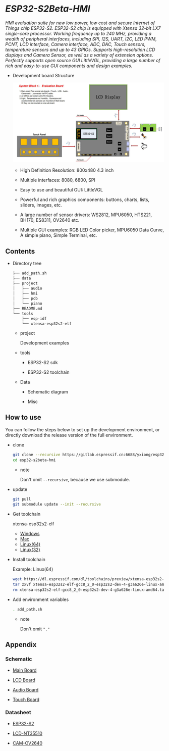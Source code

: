 # _ESP32-S2Beta-HMI_

_HMI evaluation suite for new low power, low cost and secure Internet of Things chip ESP32-S2. ESP32-S2 chip is equipped with Xtensa 32-bit LX7 single-core processor.
Working frequency up to 240 MHz, providing a wealth of peripheral interfaces, including SPI, I2S, UART, I2C, LED PWM, PCNT, LCD interface, Camera interface, ADC, DAC,
Touch sensors, temperature sensors and up to 43 GPIOs. Supports high-resolution LCD displays and Camera Sensor, as well as a variety of extension options.
Perfectly supports open source GUI LittleVGL, providing a large number of rich and easy-to-use GUI components and design examples._


* Development board Structure

  ![Board](data/Structure.png)

  * High Definition Resolution: 800x480 4.3 inch

  * Multiple interfaces: 8080, 6800, SPI

  * Easy to use and beautiful GUI: LittleVGL

  * Powerful and rich graphics components: buttons, charts, lists, sliders, images, etc.

  * A large number of sensor drivers: WS2812, MPU6050, HTS221, BH170, ES8311, OV2640 etc.

  * Multiple GUI examples: RGB LED Color picker, MPU6050 Data Curve, A simple piano, Simple Terminal, etc.

## Contents

* Directory tree

    ```
    ├── add_path.sh
    ├── data
    ├── project
    │   ├── audio
    │   ├── hmi
    │   ├── pcb
    │   └── piano
    ├── README.md
    └── tools
        ├── esp-idf
        └── xtensa-esp32s2-elf
    ```

    * project

      Development examples

    * tools

      * ESP32-S2 sdk

      * ESP32-S2 toolchain

    * Data

      * Schematic diagram

      * Misc

## How to use

You can follow the steps below to set up the development environment, or directly download the release version of the full environment.

* clone

  ```bash
  git clone --recursive https://gitlab.espressif.cn:6688/yxiong/esp32-s2beta-hmi
  cd esp32-s2beta-hmi
  ```

  * note

    Don't omit `--recursive`, because we use submodule.

* update

  ```bash
  git pull
  git submodule update --init --recursive
  ```

* Get toolchain

  xtensa-esp32s2-elf

  * [Windows](https://dl.espressif.com/dl/toolchains/preview/xtensa-esp32s2-elf-gcc8_2_0-esp32s2-dev-4-g3a626e-win32.zip)
  * [Mac](https://dl.espressif.com/dl/toolchains/preview/xtensa-esp32s2-elf-gcc8_2_0-esp32s2-dev-4-g3a626e-macos.tar.gz)
  * [Linux(64)](https://dl.espressif.com/dl/toolchains/preview/xtensa-esp32s2-elf-gcc8_2_0-esp32s2-dev-4-g3a626e-linux-amd64.tar.gz)
  * [Linux(32)](https://dl.espressif.com/dl/toolchains/preview/xtensa-esp32s2-elf-gcc8_2_0-esp32s2-dev-4-g3a626e-linux-i686.tar.gz)

* Install toolchain

  Example: Linux(64)

  ```bash
  wget https://dl.espressif.com/dl/toolchains/preview/xtensa-esp32s2-elf-gcc8_2_0-esp32s2-dev-4-g3a626e-linux-amd64.tar.gz
  tar zxvf xtensa-esp32s2-elf-gcc8_2_0-esp32s2-dev-4-g3a626e-linux-amd64.tar.gz -C tools/
  rm xtensa-esp32s2-elf-gcc8_2_0-esp32s2-dev-4-g3a626e-linux-amd64.tar.gz
  ```

* Add environment variables

  ```bash
  . add_path.sh
  ```
  * note

    Don't omit `"."`

## Appendix

### Schematic

* [Main Board](data/SCH_ESP32-S2-HMI_V1_20190528A.pdf)

* [LCD Board](data/SCH_ESP32-S2-HMI-LCD_V1_0_20190611A.pdf)

* [Audio Board](data/audio.pdf)

* [Touch Board](data/TOUCH.pdf)

### Datasheet

* [ESP32-S2](data/esp32-s2_datasheet_en.pdf)

* [LCD-NT35510](data/LCD_NT35510.pdf)

* [CAM-OV2640](data/LCD_NT35510.pdf)

